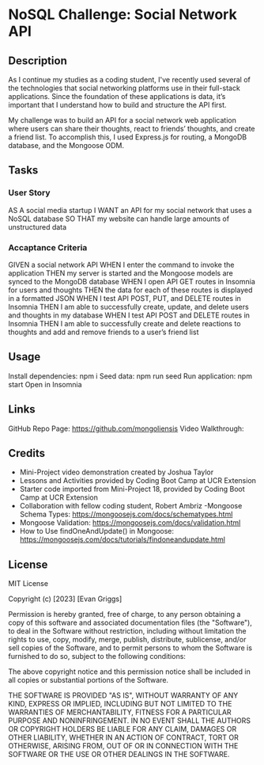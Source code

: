 # NoSQL Challenge: Social Network API

## Description

As I continue my studies as a coding student, I've recently used several of the technologies that social networking platforms use in their full-stack applications. Since the foundation of these applications is data, it’s important that I understand how to build and structure the API first. 

My challenge was to build an API for a social network web application where users can share their thoughts, react to friends’ thoughts, and create a friend list. To accomplish this, I used Express.js for routing, a MongoDB database, and the Mongoose ODM. 

## Tasks 

### User Story
AS A social media startup
I WANT an API for my social network that uses a NoSQL database
SO THAT my website can handle large amounts of unstructured data

### Accaptance Criteria
GIVEN a social network API
WHEN I enter the command to invoke the application
THEN my server is started and the Mongoose models are synced to the MongoDB database
WHEN I open API GET routes in Insomnia for users and thoughts
THEN the data for each of these routes is displayed in a formatted JSON
WHEN I test API POST, PUT, and DELETE routes in Insomnia
THEN I am able to successfully create, update, and delete users and thoughts in my database
WHEN I test API POST and DELETE routes in Insomnia
THEN I am able to successfully create and delete reactions to thoughts and add and remove friends to a user’s friend list

## Usage

Install dependencies: npm i
Seed data: npm run seed
Run application: npm start
Open in Insomnia

## Links
GitHub Repo Page: https://github.com/mongoliensis
Video Walkthrough: 

## Credits

- Mini-Project video demonstration created by Joshua Taylor
- Lessons and Activities provided by Coding Boot Camp at UCR Extension
- Starter code imported from Mini-Project 18, provided by Coding Boot Camp at UCR Extension
- Collaboration with fellow coding student, Robert Ambriz
-Mongoose Schema Types: https://mongoosejs.com/docs/schematypes.html
- Mongoose Validation: https://mongoosejs.com/docs/validation.html
- How to Use findOneAndUpdate() in Mongoose: https://mongoosejs.com/docs/tutorials/findoneandupdate.html

## License

MIT License

Copyright (c) [2023] [Evan Griggs]

Permission is hereby granted, free of charge, to any person obtaining a copy
of this software and associated documentation files (the "Software"), to deal
in the Software without restriction, including without limitation the rights
to use, copy, modify, merge, publish, distribute, sublicense, and/or sell
copies of the Software, and to permit persons to whom the Software is
furnished to do so, subject to the following conditions:

The above copyright notice and this permission notice shall be included in all
copies or substantial portions of the Software.

THE SOFTWARE IS PROVIDED "AS IS", WITHOUT WARRANTY OF ANY KIND, EXPRESS OR
IMPLIED, INCLUDING BUT NOT LIMITED TO THE WARRANTIES OF MERCHANTABILITY,
FITNESS FOR A PARTICULAR PURPOSE AND NONINFRINGEMENT. IN NO EVENT SHALL THE
AUTHORS OR COPYRIGHT HOLDERS BE LIABLE FOR ANY CLAIM, DAMAGES OR OTHER
LIABILITY, WHETHER IN AN ACTION OF CONTRACT, TORT OR OTHERWISE, ARISING FROM,
OUT OF OR IN CONNECTION WITH THE SOFTWARE OR THE USE OR OTHER DEALINGS IN THE
SOFTWARE.